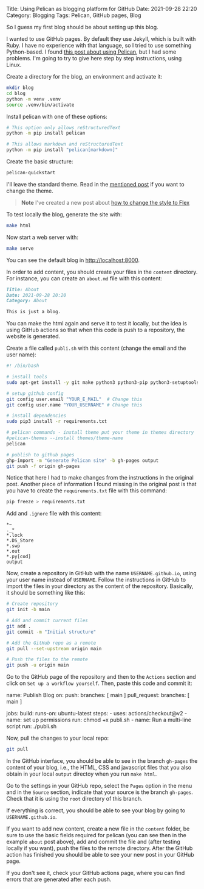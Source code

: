 Title: Using Pelican as blogging platform for GitHub
Date: 2021-09-28 22:20
Category: Blogging
Tags: Pelican, GitHub pages, Blog

So I guess my first blog should be about setting up this blog.

I wanted to use GitHub pages. By default they use Jekyll, which is built with
Ruby. I have no experience with that language, so I tried to use something
Python-based. I found [this post about using
Pelican](https://avinal.space/posts/development/twilight-blog.html), but I had
some problems. I'm going to try to give here step by step instructions, using
Linux.

Create a directory for the blog, an environment and activate it:

```bash
mkdir blog
cd blog
python -m venv .venv
source .venv/bin/activate
```

Install pelican with one of these options:

```bash
# This option only allows reStructuredText
python -m pip install pelican

# This allows markdown and reStructuredText
python -m pip install "pelican[markdown]"
```

Create the basic structure:

```bash
pelican-quickstart
```

I'll leave the standard theme. Read in the [mentioned
post](https://avinal.space/posts/development/twilight-blog.html) if you want to
change the theme.

> **Note** I've created a new post about [how to change the style to
Flex]({filename}2021-09-30-changing-the-theme-to-flex.md)

To test locally the blog, generate the site with:

```bash
make html
```

Now start a web server with:

```bash
make serve
```

You can see the default blog in <http://localhost:8000>.

In order to add content, you should create your files in the `content`
directory. For instance, you can create an `about.md` file with this content:

```md
Title: About
Date: 2021-09-28 20:20
Category: About

This is just a blog.
```

You can make the html again and serve it to test it locally, but the idea is
using GitHub actions so that when this code is push to a repository, the
website is generated.

Create a file called `publi.sh` with this content (change the email and the user
name):

```bash
#! /bin/bash

# install tools
sudo apt-get install -y git make python3 python3-pip python3-setuptools python3-wheel

# setup github config
git config user.email "YOUR_E_MAIL"  # Change this
git config user.name "YOUR_USERNAME" # Change this

# install dependencies
sudo pip3 install -r requirements.txt

# pelican commands - install theme put your theme in themes directory
#pelican-themes --install themes/theme-name
pelican

# publish to github pages
ghp-import -m "Generate Pelican site" -b gh-pages output
git push -f origin gh-pages
```

Notice that here I had to make changes from the instructions in the original
post. Another piece of information I found missing in the original post is that
you have to create the `requirements.txt` file with this command:

```bash
pip freeze > requirements.txt
```

Add and `.ignore` file with this content:

```gitignore
*~
._*
*.lock
*.DS_Store
*.swp
*.out
*.py[cod]
output
```

Now, create a repository in GitHub with the name `USERNAME.github.io`, using
your user name instead of `USERNAME`. Follow the instructions in GitHub to
import the files in your directory as the content of the repository. Basically,
it should be something like this:

```bash
# Create repository
git init -b main

# Add and commit current files
git add .
git commit -m "Initial structure"

# Add the GitHub repo as a remote
git pull --set-upstream origin main

# Push the files to the remote
git push -u origin main
```

Go to the GitHub page of the repository and then to the `Actions` section and
click on `Set up a workflow yourself`. Then, paste this code and commit it:

name: Publish Blog
on:
  push:
    branches: [ main ]
  pull_request:
    branches: [ main ]

jobs:
  build:
    runs-on: ubuntu-latest
    steps:
      - uses: actions/checkout@v2
      - name: set up permissions
        run: chmod +x publi.sh
      - name: Run a multi-line script
        run: ./publi.sh

Now, pull the changes to your local repo:

```bash
git pull
```

In the GitHub interface, you should be able to see in the branch `gh-pages` the
content of your blog, i.e., the HTML, CSS and javascript files that you also
obtain in your local `output` directoy when you run `make html`.

Go to the settings in your GitHub repo, select the `Pages` option in the menu
and in the `Source` section, indicate that your source is the branch `gh-pages`.
Check that it is using the `root` directory of this branch.

If everything is correct, you should be able to see your blog by going to
`USERNAME.github.io`.

If you want to add new content, create a new file in the `content` folder, be
sure to use the basic fields required for pelican (you can see then in the
example `about` post above), add and commit the file and (after testing
locally if you want), push the files to the remote directory. After the GitHub
action has finished you should be able to see your new post in your GitHub page.

If you don't see it, check your GitHub actions page, where you can find
errors that are generated after each push.
